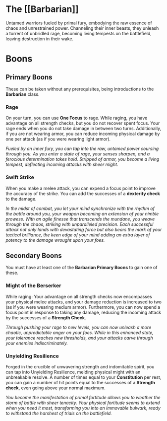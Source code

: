 # The [[Barbarian]]
Untamed warriors fueled by primal fury, embodying the raw essence of chaos and unrestrained power. Channeling their inner beasts, they unleash a torrent of unbridled rage, becoming living tempests on the battlefield, leaving destruction in their wake.

# Boons

## Primary Boons
These can be taken without any prerequisites, being introductions to the **Barbarian** class.

### Rage
On your turn, you can use **One Focus** to rage. While raging, you have advantage on all strength checks, but you do not recover spent focus. Your rage ends when you do not take damage in between two turns. Additionally, if you are not wearing armor, you can reduce incoming physical damage by one per attack (as if you were wearing light armor).

*Fueled by an inner fury, you can tap into the raw, untamed power coursing through you. As you enter a state of rage, your senses sharpen, and a ferocious determination takes hold. Stripped of armor, you become a living tempest, deflecting incoming attacks with sheer might.*

### Swift Strike
When you make a melee attack, you can expend a focus point to improve the accuracy of the strike. You can add the successes of a **dexterity check** to the damage.

*In the midst of combat, you let your mind synchronize with the rhythm of the battle around you, your weapon becoming an extension of your nimble prowess. With an agile finesse that transcends the mundane, you weave through the chaos, striking with unparalleled precision. Each successful attack not only lands with devastating force but also bears the mark of your tactical brilliance, the keen edge of your mind adding an extra layer of potency to the damage wrought upon your foes.*

## Secondary Boons
You must have at least one of the **Barbarian Primary Boons** to gain one of these.

### Might of the Berserker
While raging: Your advantage on all strength checks now encompasses your physical melee attacks, and your damage reduction is increased to two (as if you were wearing medium armor). Furthermore, you can now spend a focus point in response to taking any damage, reducing the incoming attack by the successes of a **Strength Check**.

*Through pushing your rage to new levels, you can now unleash a more chaotic, unpredictable anger on your foes. While in this enhanced state, your tolerance reaches new thresholds, and your attacks carve through your enemies indiscriminately.*

### Unyielding Resilience
Forged in the crucible of unwavering strength and indomitable spirit, you can tap into Unyielding Resilience, melding physical might with an unbreakable resolve. A number of times equal to your **Constitution** per rest, you can gain a number of hit points equal to the successes of a **Strength check**, even going above your normal maximum.

*You become the manifestation of primal fortitude allows you to weather the storm of battle with sheer tenacity. Your physical fortitude seems to extend when you need it most, transforming you into an immovable bulwark, ready to withstand the harshest of trials on the battlefield.*